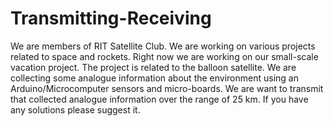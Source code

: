 # Transmitting-Receiving
We are members of RIT Satellite Club. We are working on various projects related to space and rockets. Right now we are working on our small-scale vacation project.  The project is related to the balloon satellite. We are collecting some analogue information about the environment using an Arduino/Microcomputer sensors and micro-boards. We are want to transmit that collected analogue information over the range of 25 km. If you have any solutions please suggest it.
